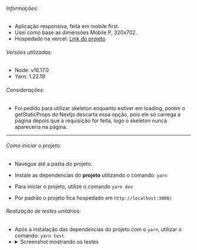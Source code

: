 ###### Informações:

- Aplicação responsiva, feita em mobile first.
- Usei como base as dimensões Mobile P, 320x702.
- Hospedado na vercel: [Link do projeto](https://mks-frontend-challenge-weslleysor.vercel.app/)

###### Versões utilizadas:

- Node: v16.17.0
- Yarn: 1.22.19

###### Considerações:
- Foi pedido para utilizar skeleton enquanto estiver em loading, porém o getStaticProps do Nextjs descarta essa opção, pois ele só carrega a página depois que a requisição for feita, logo o skeleton nunca apareceria na página.

---

###### Como iniciar o projeto:

- Navegue até a pasta do projeto.

- Instale as dependencias do **projeto** utilizando o comando: `yarn`

- Para iniciar o projeto, utilize o comando `yarn dev`

- Por padrão o projeto fica hospedado em `http://localhost:3000/`

###### Realização de testes unitários:

- Após a instalação das dependencias do projeto com o `yarn`, utilizar o comando: `yarn test`
- <details>
  <summary>Screenshot mostrando os testes</summary>
  ![Testes](./.github/jest.png)
</details>